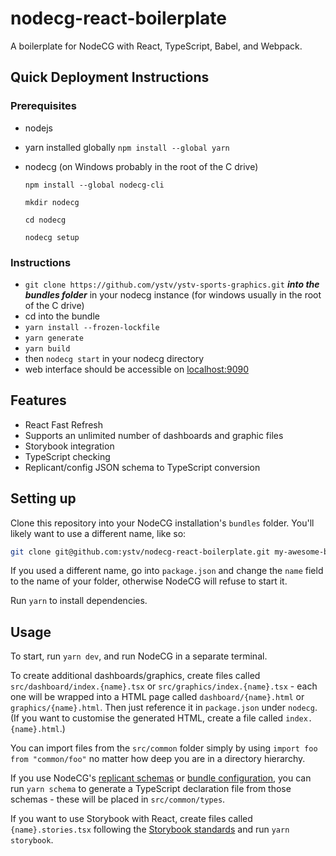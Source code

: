 # nodecg-react-boilerplate

A boilerplate for NodeCG with React, TypeScript, Babel, and Webpack.

## Quick Deployment Instructions

### Prerequisites

* nodejs
* yarn installed globally
  `npm install --global yarn`
* nodecg (on Windows probably in the root of the C drive)

  ```npm install --global nodecg-cli```

  ```mkdir nodecg```

  ```cd nodecg```

  ```nodecg setup```

### Instructions

* ```git clone https://github.com/ystv/ystv-sports-graphics.git``` **_into the bundles folder_** in your nodecg
  instance (for windows usually in the root of the C drive)
* cd into the bundle
* ```yarn install --frozen-lockfile```
* ```yarn generate```
* ```yarn build```
* then ```nodecg start``` in your nodecg directory
* web interface should be accessible on [localhost:9090](localhost:9090)

## Features

* React Fast Refresh
* Supports an unlimited number of dashboards and graphic files
* Storybook integration
* TypeScript checking
* Replicant/config JSON schema to TypeScript conversion

## Setting up

Clone this repository into your NodeCG installation's `bundles` folder. You'll likely want to use a different name, like
so:

```sh
git clone git@github.com:ystv/nodecg-react-boilerplate.git my-awesome-bundle
```

If you used a different name, go into `package.json` and change the `name` field to the name of your folder, otherwise
NodeCG will refuse to start it.

Run `yarn` to install dependencies.

## Usage

To start, run `yarn dev`, and run NodeCG in a separate terminal.

To create additional dashboards/graphics, create files called `src/dashboard/index.{name}.tsx`
or `src/graphics/index.{name}.tsx` - each one will be wrapped into a HTML page called `dashboard/{name}.html`
or `graphics/{name}.html`. Then just reference it in `package.json` under `nodecg`. (If you want to customise the
generated HTML, create a file called `index.{name}.html`.)

You can import files from the `src/common` folder simply by using `import foo from "common/foo"` no matter how deep you
are in a directory hierarchy.

If you use NodeCG's [replicant schemas](https://www.nodecg.dev/docs/replicant-schemas)
or [bundle configuration](https://www.nodecg.dev/docs/bundle-configuration), you can run `yarn schema` to generate a
TypeScript declaration file from those schemas - these will be placed in `src/common/types`.

If you want to use Storybook with React, create files called `{name}.stories.tsx` following
the [Storybook standards](https://storybook.js.org/docs/react/writing-stories/introduction) and run `yarn storybook`.

